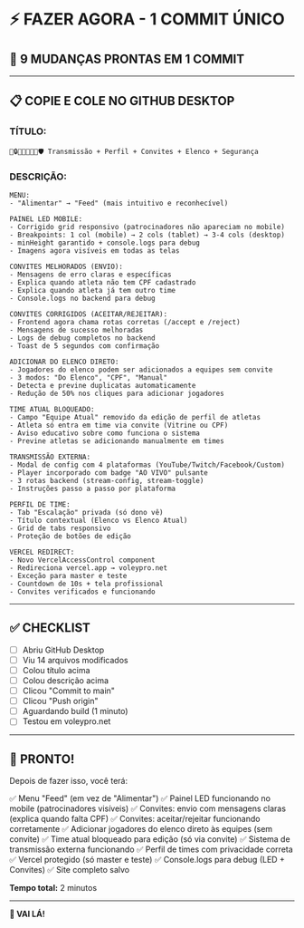 # ⚡ FAZER AGORA - 1 COMMIT ÚNICO

## 🎯 9 MUDANÇAS PRONTAS EM 1 COMMIT

---

## 📋 COPIE E COLE NO GITHUB DESKTOP

### **TÍTULO:**
```
🎥🔒🔧📱📧✅👥🛡️ Transmissão + Perfil + Convites + Elenco + Segurança
```

### **DESCRIÇÃO:**
```
MENU:
- "Alimentar" → "Feed" (mais intuitivo e reconhecível)

PAINEL LED MOBILE:
- Corrigido grid responsivo (patrocinadores não apareciam no mobile)
- Breakpoints: 1 col (mobile) → 2 cols (tablet) → 3-4 cols (desktop)
- minHeight garantido + console.logs para debug
- Imagens agora visíveis em todas as telas

CONVITES MELHORADOS (ENVIO):
- Mensagens de erro claras e específicas
- Explica quando atleta não tem CPF cadastrado
- Explica quando atleta já tem outro time
- Console.logs no backend para debug

CONVITES CORRIGIDOS (ACEITAR/REJEITAR):
- Frontend agora chama rotas corretas (/accept e /reject)
- Mensagens de sucesso melhoradas
- Logs de debug completos no backend
- Toast de 5 segundos com confirmação

ADICIONAR DO ELENCO DIRETO:
- Jogadores do elenco podem ser adicionados a equipes sem convite
- 3 modos: "Do Elenco", "CPF", "Manual"
- Detecta e previne duplicatas automaticamente
- Redução de 50% nos cliques para adicionar jogadores

TIME ATUAL BLOQUEADO:
- Campo "Equipe Atual" removido da edição de perfil de atletas
- Atleta só entra em time via convite (Vitrine ou CPF)
- Aviso educativo sobre como funciona o sistema
- Previne atletas se adicionando manualmente em times

TRANSMISSÃO EXTERNA:
- Modal de config com 4 plataformas (YouTube/Twitch/Facebook/Custom)
- Player incorporado com badge "AO VIVO" pulsante
- 3 rotas backend (stream-config, stream-toggle)
- Instruções passo a passo por plataforma

PERFIL DE TIME:
- Tab "Escalação" privada (só dono vê)
- Título contextual (Elenco vs Elenco Atual)
- Grid de tabs responsivo
- Proteção de botões de edição

VERCEL REDIRECT:
- Novo VercelAccessControl component
- Redireciona vercel.app → voleypro.net
- Exceção para master e teste
- Countdown de 10s + tela profissional
- Convites verificados e funcionando
```

---

## ✅ CHECKLIST

- [ ] Abriu GitHub Desktop
- [ ] Viu 14 arquivos modificados
- [ ] Colou título acima
- [ ] Colou descrição acima
- [ ] Clicou "Commit to main"
- [ ] Clicou "Push origin"
- [ ] Aguardando build (1 minuto)
- [ ] Testou em voleypro.net

---

## 🎉 PRONTO!

Depois de fazer isso, você terá:

✅ Menu "Feed" (em vez de "Alimentar")
✅ Painel LED funcionando no mobile (patrocinadores visíveis)
✅ Convites: envio com mensagens claras (explica quando falta CPF)
✅ Convites: aceitar/rejeitar funcionando corretamente
✅ Adicionar jogadores do elenco direto às equipes (sem convite)
✅ Time atual bloqueado para edição (só via convite)
✅ Sistema de transmissão externa funcionando
✅ Perfil de times com privacidade correta
✅ Vercel protegido (só master e teste)
✅ Console.logs para debug (LED + Convites)
✅ Site completo salvo

**Tempo total:** 2 minutos

---

**🚀 VAI LÁ!**
